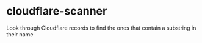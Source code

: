 # cloudflare-scanner
Look through Cloudflare records to find the ones that contain a substring in their name
